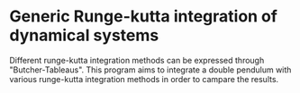 # Generic Runge-kutta integration of dynamical systems

Different runge-kutta integration methods can be expressed 
through "Butcher-Tableaus". This program aims to integrate 
a double pendulum with various runge-kutta integration methods
in order to campare the results.

